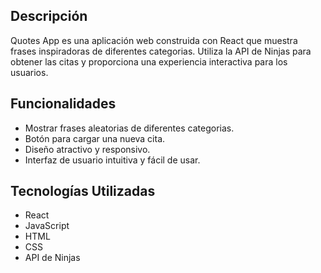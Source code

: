 ## Descripción

Quotes App es una aplicación web construida con React que muestra frases inspiradoras de diferentes categorias. Utiliza la API de Ninjas para obtener las citas y proporciona una experiencia interactiva para los usuarios.

## Funcionalidades

- Mostrar frases aleatorias de diferentes categorias.
- Botón para cargar una nueva cita.
- Diseño atractivo y responsivo.
- Interfaz de usuario intuitiva y fácil de usar.

## Tecnologías Utilizadas

- React
- JavaScript
- HTML
- CSS
- API de Ninjas